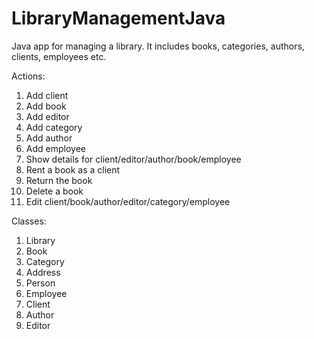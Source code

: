 # LibraryManagementJava
Java app for managing a library. It includes books, categories, authors, clients, employees etc.


Actions:
1. Add client
2. Add book
3. Add editor
4. Add category
5. Add author
6. Add employee
7. Show details for client/editor/author/book/employee
8. Rent a book as a client
9. Return the book
10. Delete a book
11. Edit client/book/author/editor/category/employee

Classes:
1. Library
2. Book
3. Category
4. Address
5. Person
6. Employee
7. Client
8. Author
9. Editor
